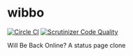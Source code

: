 # wibbo

[![Circle CI](https://circleci.com/gh/fain182/wibbo.svg?style=svg)](https://circleci.com/gh/fain182/wibbo)
[![Scrutinizer Code Quality](https://scrutinizer-ci.com/g/fain182/wibbo/badges/quality-score.png?b=master)](https://scrutinizer-ci.com/g/fain182/wibbo/?branch=master)

Will Be Back Online? A status page clone
